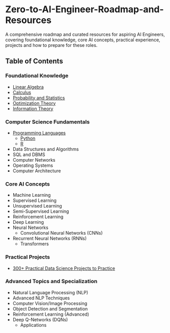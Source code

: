 # Zero-to-AI-Engineer-Roadmap-and-Resources

A comprehensive roadmap and curated resources for aspiring AI Engineers, covering foundational knowledge, core AI concepts, practical experience, projects and how to prepare for these roles.


## Table of Contents

### Foundational Knowledge

 - [Linear Algebra]()
 - [Calculus]()
 - [Probability and Statistics]()
 - [Optimization Theory]()
 - [Information Theory]()

### Computer Science Fundamentals

- [Programming Languages]()
  - [Python]()
  - [R]()
- Data Structures and Algorithms
- SQL and DBMS
- Computer Networks
- Operating Systems
- Computer Architecture

### Core AI Concepts
- Machine Learning
 - Supervised Learning
 - Unsupervised Learning
 - Semi-Supervised Learning
 - Reinforcement Learning
 - Deep Learning
  - Neural Networks
	- Convolutional Neural Networks (CNNs)
  - Recurrent Neural Networks (RNNs)
	- Transformers
	
### Practical Projects

 - [300+ Practical Data Science Projects to Practice](https://github.com/cybergeekgyan/Zero-to-AI-Engineer-Roadmap-and-Resources/blob/main/Projects.md)

### Advanced Topics and Specialization
- Natural Language Processing (NLP)
- Advanced NLP Techniques
- Computer Vision/Image Processing
- Object Detection and Segmentation
- Reinforcement Learning (Advanced)
- Deep Q-Networks (DQNs)
  - Applications
